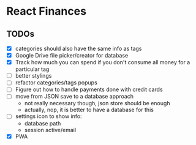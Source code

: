 # React Finances

## TODOs

- [x] categories should also have the same info as tags
- [x] Google Drive file picker/creator for database
- [x] Track how much you can spend if you don't consume all money for a particular tag
- [ ] better stylings
- [ ] refactor categories/tags popups
- [ ] Figure out how to handle payments done with credit cards
- [ ] move from JSON save to a database approach
  - not really necessary though, json store should be enough
  - actually, nop, it is better to have a database for this
- [ ] settings icon to show info:
  - database path
  - session active/email
- [x] PWA
